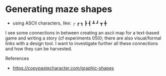 # Generating maze shapes


- using ASCII characters, like:
&#9484;
&#9487;
&#9491;
&#9507;
&#9515;
&#9531;
&#9499;
&#9523;
&#9547;

I see some connections in between creating an ascii map for a text-based game and writing a story (cf experiments 050); there are also visual/formal links with a design tool. I want to investigate further all these connections and how they can be harvested.

References
- <https://copypastecharacter.com/graphic-shapes>